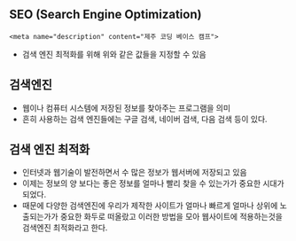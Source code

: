 ## SEO (Search Engine Optimization)

```
<meta name="description" content="제주 코딩 베이스 캠프">
```
- 검색 엔진 최적화를 위해 위와 같은 값들을 지정할 수 있음

## 검색엔진 

- 웹이나 컴퓨터 시스템에 저장된 정보를 찾아주는 프로그램을 의미
- 흔히 사용하는 검색 엔진들에는 구글 검색, 네이버 검색, 다음 검색 등이 있다.

## 검색 엔진 최적화

- 인터넷과 웹기술이 발전하면서 수 많은 정보가 웹서버에 저장되고 있음
- 이제는 정보의 양 보다는 좋은 정보를 얼마나 빨리 찾을 수 있는가가 중요한 시대가 되었다.
- 때문에 다양한 검색엔진에 우리가 제작한 사이트가 얼마나 빠르게 얼마나 상위에 노출되는가가 중요한 화두로 떠올랐고 이러한 방법을 모아 웹사이트에 적용하는것을 검색엔진 최적화라고 한다.

